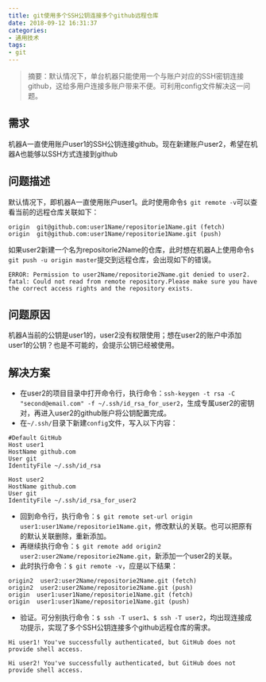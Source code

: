 ```yaml
---
title: git使用多个SSH公钥连接多个github远程仓库
date: 2018-09-12 16:31:37
categories:
- 通用技术
tags:
- git
---
```


> 摘要：默认情况下，单台机器只能使用一个与账户对应的SSH密钥连接github，这给多用户连接多账户带来不便。可利用config文件解决这一问题。

<!-- more -->

## 需求
机器A一直使用账户user1的SSH公钥连接github。现在新建账户user2，希望在机器A也能够以SSH方式连接到github

## 问题描述
默认情况下，即机器A一直使用账户user1。此时使用命令`$ git remote -v`可以查看当前的远程仓库关联如下：
```
origin  git@github.com:user1Name/repositorie1Name.git (fetch)
origin  git@github.com:user1Name/repositorie1Name.git (push)
```

如果user2新建一个名为repositorie2Name的仓库，此时想在机器A上使用命令`$ git push -u origin master`提交到远程仓库，会出现如下的错误。

```
ERROR: Permission to user2Name/repositorie2Name.git denied to user2.
fatal: Could not read from remote repository.Please make sure you have the correct access rights and the repository exists.
```

## 问题原因
机器A当前的公钥是user1的，user2没有权限使用；想在user2的账户中添加user1的公钥？也是不可能的，会提示公钥已经被使用。

## 解决方案
- 在user2的项目目录中打开命令行，执行命令：`ssh-keygen -t rsa -C "second@email.com" -f ~/.ssh/id_rsa_for_user2`，生成专属user2的密钥对，再进入user2的github账户将公钥配置完成。
- 在`~/.ssh/`目录下新建`config`文件，写入以下内容：

```
#Default GitHub
Host user1
HostName github.com
User git
IdentityFile ~/.ssh/id_rsa

Host user2
HostName github.com
User git
IdentityFile ~/.ssh/id_rsa_for_user2
```
- 回到命令行，执行命令：`$ git remote set-url origin user1:user1Name/repositorie1Name.git`，修改默认的关联。也可以把原有的默认关联删除，重新添加。
- 再继续执行命令：`$ git remote add origin2 user2:user2Name/repositorie2Name.git`，新添加一个user2的关联。
- 此时执行命令：`$ git remote -v`，应是以下结果：
```
origin2  user2:user2Name/repositorie2Name.git (fetch)
origin2  user2:user2Name/repositorie2Name.git (push)
origin  user1:user1Name/repositorie1Name.git (fetch)
origin  user1:user1Name/repositorie1Name.git (push)
```
- 验证。可分别执行命令：`$ ssh -T user1`、`$ ssh -T user2`，均出现连接成功提示，实现了多个SSH公钥连接多个github远程仓库的需求。
```
Hi user1! You've successfully authenticated, but GitHub does not provide shell access.
```
```
Hi user2! You've successfully authenticated, but GitHub does not provide shell access.
```
